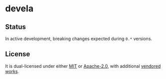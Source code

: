 # devela


## Status
In active development, breaking changes expected during `0.*` versions.


## License
It is dual-licensed under either [MIT](LICENSE-MIT) or [Apache-2.0](LICENSE-APACHE),
with additional [vendored works](docs/vendored.md).

